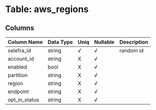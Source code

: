 # Table: aws_regions

## Columns 

|  Column Name   |  Data Type  | Uniq | Nullable | Description | 
|  ----  | ----  | ----  | ----  | ---- | 
| selefra_id | string | √ | √ | random id | 
| account_id | string | X | √ |  | 
| enabled | bool | X | √ |  | 
| partition | string | X | √ |  | 
| region | string | X | √ |  | 
| endpoint | string | X | √ |  | 
| opt_in_status | string | X | √ |  | 


